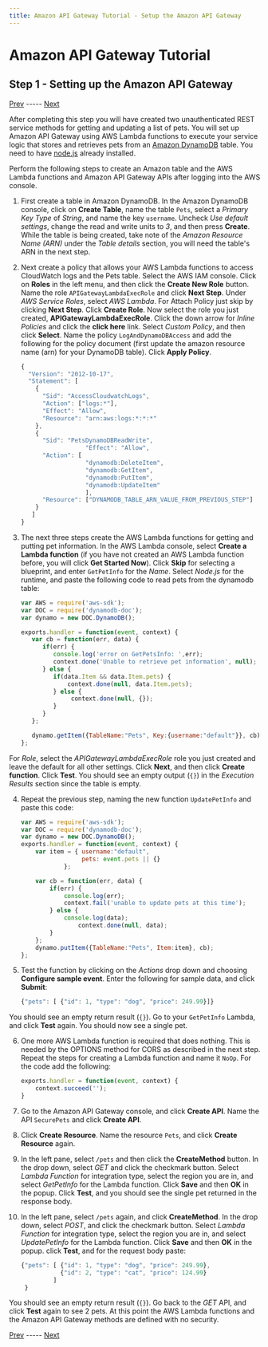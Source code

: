 ```yaml
---
title: Amazon API Gateway Tutorial - Setup the Amazon API Gateway
---
```


# Amazon API Gateway Tutorial
## Step 1 - Setting up the Amazon API Gateway
[Prev](/integrations/aws-api-gateway) ----- [Next](/integrations/aws-api-gateway/part-2)

After completing this step you will have created two unauthenticated REST service methods for getting and updating a list of pets. You will set up Amazon API Gateway using AWS Lambda functions to execute your service logic that stores and retrieves pets from an [Amazon DynamoDB](https://aws.amazon.com/dynamodb) table. You need to have [node.js](https://nodejs.org/) already installed.

Perform the following steps to create an Amazon table and the AWS Lambda functions and Amazon API Gateway APIs after logging into the AWS console.

1. First create a table in Amazon DynamoDB. In the Amazon DynamoDB console, click on **Create Table**, name the table `Pets`, select a *Primary Key Type* of *String*, and name the key `username`. Uncheck *Use default settings*, change the read and write units to *3*, and then press **Create**. While the table is being created, take note of the *Amazon Resource Name (ARN)* under the *Table details* section, you will need the table's ARN in the next step.

2. Next create a policy that allows your AWS Lambda functions to access CloudWatch logs and the Pets table. Select the AWS IAM console. Click on **Roles** in the left menu, and then click the **Create New Role** button. Name the role `APIGatewayLambdaExecRole` and click **Next Step**. Under *AWS Service Roles*, select *AWS Lambda*. For Attach Policy just skip by clicking **Next Step**. Click **Create Role**. Now select the role you just created, **APIGatewayLambdaExecRole**. Click the down arrow for *Inline Policies* and click the **click here** link. Select *Custom Policy*, and then click **Select**. Name the policy `LogAndDynamoDBAccess` and add the following for the policy document (first update the amazon resource name (arn) for your DynamoDB table). Click **Apply Policy**.

    ```js
    {
      "Version": "2012-10-17",
      "Statement": [
        {
          "Sid": "AccessCloudwatchLogs",
          "Action": ["logs:*"],
          "Effect": "Allow",
          "Resource": "arn:aws:logs:*:*:*"
        },
        {
          "Sid": "PetsDynamoDBReadWrite",
                      "Effect": "Allow",
          "Action": [
                      "dynamodb:DeleteItem",
                      "dynamodb:GetItem",
                      "dynamodb:PutItem",
                      "dynamodb:UpdateItem"
                      ],
          "Resource": ["DYNAMODB_TABLE_ARN_VALUE_FROM_PREVIOUS_STEP"]
        }
       ]
    }
    ```

3. The next three steps create the AWS Lambda functions for getting and putting pet information. In the AWS Lambda console, select **Create a Lambda function** (if you have not created an AWS Lambda function before, you will click **Get Started Now**). Click **Skip** for selecting a blueprint, and enter `GetPetInfo` for the *Name*. Select *Node.js* for the runtime, and paste the following code to read pets from the dynamodb table:

    ```js
    var AWS = require('aws-sdk');
    var DOC = require('dynamodb-doc');
    var dynamo = new DOC.DynamoDB();

    exports.handler = function(event, context) {
       var cb = function(err, data) {
          if(err) {
             console.log('error on GetPetsInfo: ',err);
             context.done('Unable to retrieve pet information', null);
          } else {
             if(data.Item && data.Item.pets) {
                 context.done(null, data.Item.pets);
             } else {
                  context.done(null, {});
             }
          }
       };

       dynamo.getItem({TableName:"Pets", Key:{username:"default"}}, cb);
    };
    ```
For *Role*, select the *APIGatewayLambdaExecRole* role you just created and leave the default for all other settings. Click **Next**, and then click **Create function**. Click **Test**. You should see an empty output (`{}`) in the *Execution Results* section since the table is empty.

4. Repeat the previous step, naming the new function `UpdatePetInfo` and paste this code:

    ```js
    var AWS = require('aws-sdk');
    var DOC = require('dynamodb-doc');
    var dynamo = new DOC.DynamoDB();
    exports.handler = function(event, context) {
        var item = { username:"default",
                     pets: event.pets || {}
                };

        var cb = function(err, data) {
            if(err) {
                console.log(err);
                context.fail('unable to update pets at this time');
            } else {
                console.log(data);
                    context.done(null, data);
            }
        };
        dynamo.putItem({TableName:"Pets", Item:item}, cb);
    };
    ```
5. Test the function by clicking on the *Actions* drop down and choosing **Configure sample event**. Enter the following for sample data, and click **Submit**:
    ```js
    {"pets": [ {"id": 1, "type": "dog", "price": 249.99}]}
    ```
You should see an empty return result (`{}`). Go to your `GetPetInfo` Lambda, and click **Test** again. You should now see a single pet.

6. One more AWS Lambda function is required that does nothing. This is needed by the OPTIONS method for CORS as described in the next step. Repeat the steps for creating a Lambda function and name it `NoOp`. For the code add the following:
    ```js
    exports.handler = function(event, context) {
        context.succeed('');
    }
    ```
7. Go to the Amazon API Gateway console, and click **Create API**. Name the API `SecurePets` and click **Create API**.

8. Click **Create Resource**. Name the resource `Pets`, and click **Create Resource** again.

9. In the left pane, select `/pets` and then click the **CreateMethod** button. In the drop down, select *GET* and click the checkmark button. Select *Lambda Function* for integration type, select the region you are in, and select *GetPetInfo* for the Lambda function. Click **Save** and then **OK** in the popup. Click **Test**, and you should see the single pet returned in the response body.

10. In the left pane, select `/pets` again, and click **CreateMethod**. In the drop down, select *POST*, and click the checkmark button. Select *Lambda Function* for integration type, select the region you are in, and select *UpdatePetInfo* for the Lambda function. Click **Save** and then **OK** in the popup. click **Test**, and for the request body paste:
    ```js
    {"pets": [ {"id": 1, "type": "dog", "price": 249.99},
               {"id": 2, "type": "cat", "price": 124.99}
             ]
     }
    ```

You should see an empty return result (`{}`). Go back to the *GET* API, and click **Test** again to see 2 pets. At this point the AWS Lambda functions and the Amazon API Gateway methods are defined with no security.

[Prev](/integrations/aws-api-gateway) ----- [Next](/integrations/aws-api-gateway/part-2)
